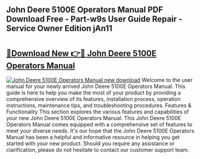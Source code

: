 ## John Deere 5100E Operators Manual PDF Download Free - Part-w9s User Guide Repair - Service Owner Edition jAn11

# <h2><a href="http://bc21269.oget.top/?id=John+Deere+5100E+Operators+Manual">🔗Download New 👉🔴 John Deere 5100E Operators Manual</a></h2>

[![John Deere 5100E Operators Manual new download](https://i.imgur.com/5g1atiW.png)](http://bc21269.oget.top/?id=John+Deere+5100E+Operators+Manual)
Welcome to the user manual for your newly arrived John Deere 5100E Operators Manual. This guide is here to help you make the most of your product by providing a comprehensive overview of its features, installation process, operation instructions, maintenance tips, and troubleshooting procedures. Features & Functionality This section explores the various features and capabilities of your new John Deere 5100E Operators Manual. This John Deere 5100E Operators Manual comes equipped with a comprehensive set of features to meet your diverse needs. It's our hope that the John Deere 5100E Operators Manual has been a helpful and informative resource in helping you get started with your new product. Should you require any assistance or clarification, please do not hesitate to contact our customer support team.
